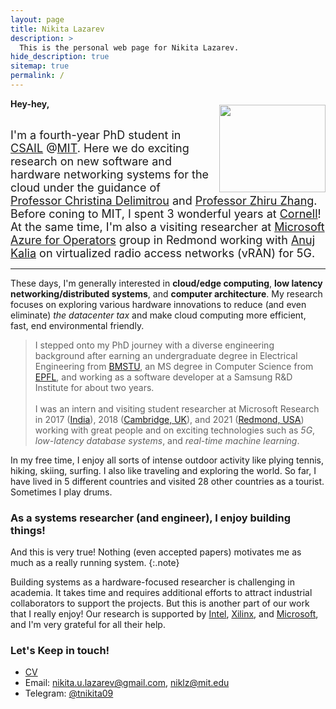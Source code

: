 ```yaml
---
layout: page
title: Nikita Lazarev
description: >
  This is the personal web page for Nikita Lazarev.
hide_description: true
sitemap: true
permalink: /
---
```


<img src="../assets/photo_1.jpg" width="170" height="140" style="float:right; padding-left:10px; padding-top:10px" />

**Hey-hey,**<br/><br/>

<font size="4"> I'm a fourth-year PhD student in <a href="https://www.csail.mit.edu/" title="CSAIL">CSAIL</a>  @<a href="http://mit.edu/" title="Cornell">MIT</a>. Here we do exciting research on new software and hardware networking systems for the cloud under the guidance of <a href="https://people.csail.mit.edu/delimitrou/" title="Cornell">Professor Christina Delimitrou</a> and <a href="https://www.csl.cornell.edu/~zhiruz/" title="Cornell">Professor Zhiru Zhang</a>. Before coning to MIT, I spent 3 wonderful years at <a href="https://www.cornell.edu/" title="Cornell">Cornell</a>! At the same time, I'm also a visiting researcher at <a href="https://www.microsoft.com/en-us/research/group/azure-for-operators-afo-research/" title="MSRC">Microsoft Azure for Operators</a> group in Redmond working with <a href="http://anujkalia.com/" title="AnujKalia">Anuj Kalia</a> on virtualized radio access networks (vRAN) for 5G. </font>

---

These days, I'm generally interested in **cloud/edge computing**, **low latency networking/distributed systems**, and **computer architecture**. My research focuses on exploring various hardware innovations to reduce (and even eliminate) *the datacenter tax* and make cloud computing more efficient, fast, end environmental friendly.

> I stepped onto my PhD journey with a diverse engineering background after earning an undergraduate degree in Electrical Engineering from <a href="http://bmstu.ru/" title="BMSTU">BMSTU</a>, an MS degree in Computer Science from <a href="http://epfl.ch/" title="EPFL">EPFL</a>, and working as a software developer at a Samsung R&D Institute for about two years. 
<br/><br/>I was an intern and visiting student researcher at Microsoft Research in 2017 (<a href="https://www.microsoft.com/en-us/research/lab/microsoft-research-india/" title="MSRIndia">India</a>), 2018 (<a href="https://www.microsoft.com/en-us/research/lab/microsoft-research-cambridge/" title="MSRC">Cambridge, UK</a>), and 2021 (<a href="https://www.microsoft.com/en-us/research/lab/microsoft-research-redmond/" title="MSRR">Redmond, USA</a>) working with great people and on exciting technologies such as _5G_, _low-latency database systems_, and _real-time machine learning_.

In my free time, I enjoy all sorts of intense outdoor activity like plying tennis, hiking, skiing, surfing. I also like traveling and exploring the world. So far, I have lived in 5 different countries and visited 28 other countries as a tourist. Sometimes I play drums.


### As a systems researcher (and engineer), I enjoy building things!

And this is very true! Nothing (even accepted papers) motivates me as much as a really running system.
{:.note}

Building systems as a hardware-focused researcher is challenging in academia. It takes time and requires additional efforts to attract industrial collaborators to support the projects. But this is another part of our work that I really enjoy! Our research is supported by <a href="https://www.intel.com/" title="Intel">Intel</a>, <a href="https://www.xilinx.com/" title="Xilinx">Xilinx</a>, and <a href="https://www.microsoft.com/" title="Xilinx">Microsoft</a>, and I'm very grateful for all their help.


### Let's Keep in touch!

* [CV](../assets/Nikita_Lazarev_CV.pdf)
* Email: [nikita.u.lazarev@gmail.com](mailto:nikita.u.lazarev@gmail.com), [niklz@mit.edu](mailto:niklz@mit.edu)
* Telegram: [@tnikita09](https://t.me/tnikita09)
